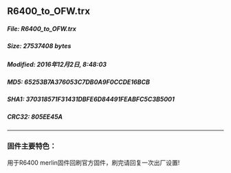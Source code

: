 ## R6400_to_OFW.trx
 
##### File: R6400_to_OFW.trx
##### Size: 27537408 bytes
##### Modified: 2016年12月2日, 8:48:03
##### MD5: 65253B7A376053C7DB0A9F0CCDE16BCB
##### SHA1: 370318571F31431DBFE6D84491FEABFC5C3B5001
##### CRC32: 805EE45A
* * *
### 固件主要特色：
用于R6400 merlin固件回刷官方固件，刷完请回复一次出厂设置!
